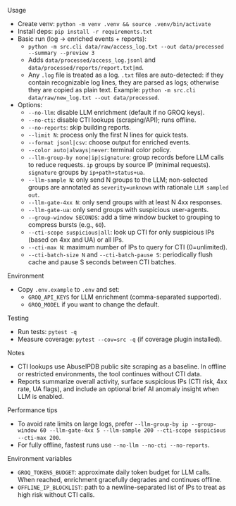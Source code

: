 Usage

- Create venv: `python -m venv .venv && source .venv/bin/activate`
- Install deps: `pip install -r requirements.txt`
- Basic run (log -> enriched events + reports):
  - `python -m src.cli data/raw/access_log.txt --out data/processed --summary --preview 3`
  - Adds `data/processed/access_log.jsonl` and `data/processed/reports/report.txt|md`.
  - Any `.log` file is treated as a log. `.txt` files are auto-detected: if they contain recognizable log lines, they are parsed as logs; otherwise they are copied as plain text. Example: `python -m src.cli data/raw/new_log.txt --out data/processed`.
- Options:
  - `--no-llm`: disable LLM enrichment (default if no GROQ keys).
  - `--no-cti`: disable CTI lookups (scraping/API); runs offline.
  - `--no-reports`: skip building reports.
  - `--limit N`: process only the first N lines for quick tests.
  - `--format jsonl|csv`: choose output for enriched events.
  - `--color auto|always|never`: terminal color policy.
  - `--llm-group-by none|ip|signature`: group records before LLM calls to reduce requests. `ip` groups by source IP (minimal requests). `signature` groups by `ip+path+status+ua`.
  - `--llm-sample N`: only send N groups to the LLM; non-selected groups are annotated as `severity=unknown` with rationale `LLM sampled out`.
  - `--llm-gate-4xx N`: only send groups with at least N 4xx responses.
  - `--llm-gate-ua`: only send groups with suspicious user-agents.
  - `--group-window SECONDS`: add a time window bucket to grouping to compress bursts (e.g., `60`).
  - `--cti-scope suspicious|all`: look up CTI for only suspicious IPs (based on 4xx and UA) or all IPs.
  - `--cti-max N`: maximum number of IPs to query for CTI (0=unlimited).
  - `--cti-batch-size N` and `--cti-batch-pause S`: periodically flush cache and pause S seconds between CTI batches.

Environment

- Copy `.env.example` to `.env` and set:
  - `GROQ_API_KEYS` for LLM enrichment (comma-separated supported).
  - `GROQ_MODEL` if you want to change the default.

Testing

- Run tests: `pytest -q`
- Measure coverage: `pytest --cov=src -q` (if coverage plugin installed).

Notes

- CTI lookups use AbuseIPDB public site scraping as a baseline. In offline or restricted environments, the tool continues without CTI data.
- Reports summarize overall activity, surface suspicious IPs (CTI risk, 4xx rate, UA flags), and include an optional brief AI anomaly insight when LLM is enabled.

Performance tips

- To avoid rate limits on large logs, prefer `--llm-group-by ip --group-window 60 --llm-gate-4xx 5 --llm-sample 200 --cti-scope suspicious --cti-max 200`.
- For fully offline, fastest runs use `--no-llm --no-cti --no-reports`.
 
Environment variables

- `GROQ_TOKENS_BUDGET`: approximate daily token budget for LLM calls. When reached, enrichment gracefully degrades and continues offline.
- `OFFLINE_IP_BLOCKLIST`: path to a newline-separated list of IPs to treat as high risk without CTI calls.
